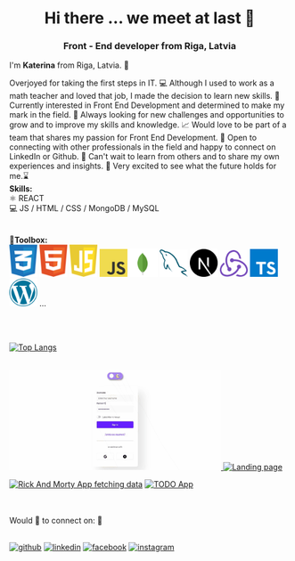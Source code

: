 <div align='center'>
  
# Hi there … we meet at last 🤩

### **Front - End developer from Riga, Latvia**

</div>

I'm **Katerina** from Riga, Latvia. 📍

Overjoyed for taking the first steps in IT. 💻
Although I used to work as a math teacher and loved that job, I made the decision to learn new skills. 💁
Currently interested in Front End Development and determined to make my mark in the field. 🙏
Always looking for new challenges and opportunities to grow and to improve my skills and knowledge. 📈 Would love to be part of a team that shares my passion for Front End Development. 👥
Open to connecting with other professionals in the field and happy to connect on LinkedIn or Github. 👋
Can't wait to learn from others and to share my own experiences and insights. 📓
Very excited to see what the future holds for me.⌛
<br>
**Skills:** <br>
⚛️ REACT <br>
💻 JS / HTML / CSS / MongoDB / MySQL
<br>
<br>
<br>
**🧰Toolbox:**
<br>
<img src="https://github.com/KateriinaOrrava/KateriinaOrrava/blob/main/css-3.svg" width='50px'/>
<img src="https://github.com/KateriinaOrrava/KateriinaOrrava/blob/main/html-1.svg" width='50px'/>
<img src="https://github.com/KateriinaOrrava/KateriinaOrrava/blob/main/javascript-1.svg" width='50px'/>
<img src="https://github.com/KateriinaOrrava/KateriinaOrrava/blob/main/logo-javascript.svg" width='50px'/>
<img src="https://github.com/KateriinaOrrava/KateriinaOrrava/blob/main/mongodb-icon-1.svg" width='50px'/>
<img src="https://github.com/KateriinaOrrava/KateriinaOrrava/blob/main/mysql-6.svg" width='50px'/>
<img src="https://github.com/KateriinaOrrava/KateriinaOrrava/blob/main/next-js.svg" width='50px'/>
<img src="https://github.com/KateriinaOrrava/KateriinaOrrava/blob/main/redux.svg" width='50px'/>
<img src="https://github.com/KateriinaOrrava/KateriinaOrrava/blob/main/typescript.svg" width='50px'/>
<img src="https://github.com/KateriinaOrrava/KateriinaOrrava/blob/main/wordpress-blue.svg" width='50px'/>
...

<br/><br/>

[![Top Langs](https://github-readme-stats.vercel.app/api/top-langs/?username=KateriinaOrrava)](https://github.com/KateriinaOrrava/github-readme-stats)
<br/><br/>

<div style='display="flex"; gap="10px;"'>
<a href="https://github.com/KateriinaOrrava/13_1_MD_FORM-validation"  target="_blank" rel="noreferrer"> <img src='https://github.com/KateriinaOrrava/KateriinaOrrava/blob/main/chrome-capture-2023-1-23%20(1).gif' width='380' title='Forms with validation'> </a>
<a href="https://github.com/KateriinaOrrava/Responsive-Landing-Page"  target="_blank" rel="noreferrer"><img src='https://github.com/KateriinaOrrava/KateriinaOrrava/blob/main/chrome-capture-2023-1-23%20(2).gif' width='380' title='Landing page'></a>

<a href="https://github.com/KateriinaOrrava/RickAndMorty-App-"  target="_blank" rel="noreferrer"><img src='https://github.com/KateriinaOrrava/KateriinaOrrava/blob/main/chrome-capture-2023-1-22.gif' width='380' title='Rick And Morty App fetching data'></a>
<a href="https://github.com/KateriinaOrrava/TODO-app-data-stored-in-MongoDB-"  target="_blank" rel="noreferrer"><img src='https://github.com/KateriinaOrrava/KateriinaOrrava/blob/main/chrome-capture-2023-1-23.gif' width='380' title='TODO App'></a>
</div>

<br/><br/>
Would 💙 to connect on: :wave: <br>
<br/>

[<img src='https://cdn.jsdelivr.net/npm/simple-icons@3.0.1/icons/github.svg' alt='github' height='40'>](https://github.com/KateriinaOrrava) [<img src='https://cdn.jsdelivr.net/npm/simple-icons@3.0.1/icons/linkedin.svg' alt='linkedin' height='40'>](https://www.linkedin.com/in/katerina-orrava/) [<img src='https://cdn.jsdelivr.net/npm/simple-icons@3.0.1/icons/facebook.svg' alt='facebook' height='40'>](https://www.facebook.com/kate.orrava) [<img src='https://cdn.jsdelivr.net/npm/simple-icons@3.0.1/icons/instagram.svg' alt='instagram' height='40'>](https://www.instagram.com/kate666riina/)
